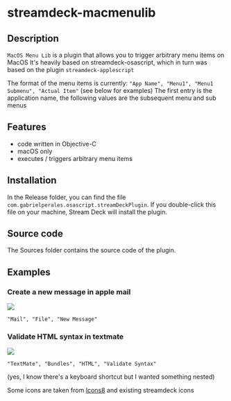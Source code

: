 # streamdeck-macmenulib

## Description

`MacOS Menu Lib` is a plugin that allows you to trigger arbitrary menu items on
MacOS It's heavily based on streamdeck-osascript, which in turn was based on the
plugin `streamdeck-applescript`

The format of the menu items is currently: `"App Name", "Menu1", "Menu1 Submenu", "Actual Item"` (see below for examples)
The first entry is the application name, the following values are the subsequent menu and sub menus

## Features

- code written in Objective-C
- macOS only
- executes / triggers arbitrary menu items

## Installation

In the Release folder, you can find the file
`com.gabrielperales.osascript.streamDeckPlugin`. If you double-click this file
on your machine, Stream Deck will install the plugin.

## Source code

The Sources folder contains the source code of the plugin.


## Examples

### Create a new message in apple mail
![](mail-new-message.png.png)
```
"Mail", "File", "New Message"
```

### Validate HTML syntax in textmate
![](textmate-menu.png)

```
"TextMate", "Bundles", "HTML", "Validate Syntax"
```
(yes, I know there's a keyboard shortcut but I wanted something nested)

Some icons are taken from [Icons8](https://icons8.com) and existing streamdeck icons

